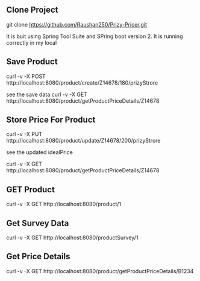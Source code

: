 Clone Project
-------------
git clone https://github.com/Raushan250/Prizy-Pricer.git

It is buit using Spring Tool Suite and SPring boot version 2.
It is running correctly in my local 


Save Product
-------------
curl -v -X POST http://localhost:8080/product/create/Z14678/180/prizyStrore

see the save data
curl -v -X GET http://localhost:8080/product/getProductPriceDetails/Z14678 



Store Price For Product
------------------------
curl -v -X PUT http://localhost:8080/product/update/Z14678/200/prizyStrore

see the updated idealPrice

curl -v -X GET http://localhost:8080/product/getProductPriceDetails/Z14678


GET Product
------------
curl -v -X GET http://localhost:8080/product/1


Get Survey Data
----------------
curl -v -X GET http://localhost:8080/productSurvey/1


Get Price Details
-----------------
curl -v -X GET http://localhost:8080/product/getProductPriceDetails/B1234 



